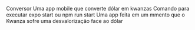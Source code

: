 Conversor
Uma app mobile que converte dólar em kwanzas
Comando para executar expo start ou npm run start
Uma app feita em um mmento que o Kwanza sofre uma desvalorização face ao dólar
